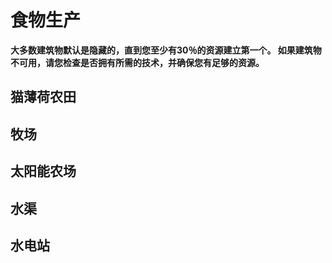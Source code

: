 # 食物生产
**大多数建筑物默认是隐藏的，直到您至少有30％的资源建立第一个。 如果建筑物不可用，请您检查是否拥有所需的技术，并确保您有足够的资源。**

## 猫薄荷农田


## 牧场

## 太阳能农场

## 水渠

## 水电站
